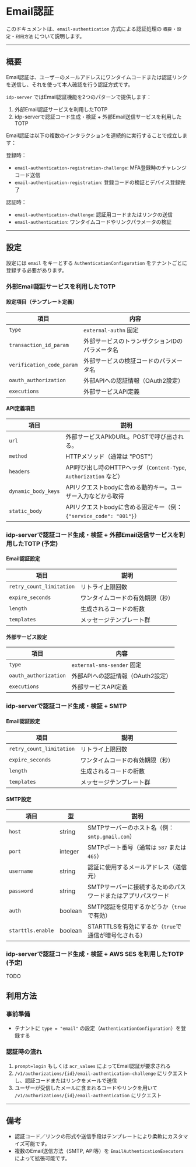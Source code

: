 # Email認証

このドキュメントは、`email-authentication` 方式による認証処理の `概要`・`設定`・`利用方法` について説明します。

---

## 概要

Email認証は、ユーザーのメールアドレスにワンタイムコードまたは認証リンクを送信し、それを使って本人確認を行う認証方式です。

`idp-server` ではEmail認証機能を2つのパターンで提供します：

1. 外部Email認証サービスを利用したTOTP
2. idp-serverで認証コード生成・検証 + 外部Email送信サービスを利用したTOTP

Email認証は以下の複数のインタラクションを連続的に実行することで成立します：

登録時：

* `email-authentication-registration-challenge`: MFA登録時のチャレンジコード送信
* `email-authentication-registration`: 登録コードの検証とデバイス登録完了

認証時：

* `email-authentication-challenge`: 認証用コードまたはリンクの送信
* `email-authentication`: ワンタイムコードやリンクパラメータの検証

---

## 設定

設定には `email` をキーとする `AuthenticationConfiguration` をテナントごとに登録する必要があります。

### 外部Email認証サービスを利用したTOTP

#### 設定項目（テンプレート定義）

| 項目                        | 内容                       |
|---------------------------|--------------------------|
| `type`                    | `external-authn` 固定      |
| `transaction_id_param`    | 外部サービスのトランザクションIDのパラメータ名 |
| `verification_code_param` | 外部サービスの検証コードのパラメータ名      |
| `oauth_authorization`     | 外部APIへの認証情報（OAuth2設定）    |
| `executions`              | 外部サービスAPI定義              |

#### API定義項目

| 項目                  | 説明                                                   |
|---------------------|------------------------------------------------------|
| `url`               | 外部サービスAPIのURL。POSTで呼び出される。                           |
| `method`            | HTTPメソッド（通常は "POST"）                                 |
| `headers`           | API呼び出し時のHTTPヘッダ（`Content-Type`, `Authorization` など） |
| `dynamic_body_keys` | APIリクエストbodyに含める動的キー。ユーザー入力などから取得                    |
| `static_body`       | APIリクエストbodyに含める固定キー（例：`{"service_code": "001"}`）    |

### idp-serverで認証コード生成・検証 + 外部Email送信サービスを利用したTOTP (予定)

#### Email認証設定

| 項目                       | 説明               |
|--------------------------|------------------|
| `retry_count_limitation` | リトライ上限回数         |
| `expire_seconds`         | ワンタイムコードの有効期限（秒） |
| `length`                 | 生成されるコードの桁数      |
| `templates`              | メッセージテンプレート群     |

#### 外部サービス設定

| 項目                    | 内容                       |
|-----------------------|--------------------------|
| `type`                | `external-sms-sender` 固定 |
| `oauth_authorization` | 外部APIへの認証情報（OAuth2設定）    |
| `executions`          | 外部サービスAPI定義              |

### idp-serverで認証コード生成・検証 + SMTP

#### Email認証設定

| 項目                       | 説明               |
|--------------------------|------------------|
| `retry_count_limitation` | リトライ上限回数         |
| `expire_seconds`         | ワンタイムコードの有効期限（秒） |
| `length`                 | 生成されるコードの桁数      |
| `templates`              | メッセージテンプレート群     |

#### SMTP設定

| 項目                | 型       | 説明                                |
|-------------------|---------|-----------------------------------|
| `host`            | string  | SMTPサーバーのホスト名（例：`smtp.gmail.com`） |
| `port`            | integer | SMTPポート番号（通常は `587` または `465`）    |
| `username`        | string  | 認証に使用するメールアドレス（送信元）               |
| `password`        | string  | SMTPサーバーに接続するためのパスワードまたはアプリパスワード  |
| `auth`            | boolean | SMTP認証を使用するかどうか（`true`で有効）        |
| `starttls.enable` | boolean | STARTTLSを有効にするか（`true`で通信が暗号化される） |


### idp-serverで認証コード生成・検証 + AWS SES を利用したTOTP (予定)

TODO

## 利用方法

### 事前準備

* テナントに `type = "email"` の設定（`AuthenticationConfiguration`）を登録する

### 認証時の流れ

1. `prompt=login` もしくは `acr_values` によってEmail認証が要求される
2. `/v1/authorizations/{id}/email-authentication-challenge` にリクエストし、認証コードまたはリンクをメールで送信
3. ユーザーが受信したメールに含まれるコードやリンクを用いて `/v1/authorizations/{id}/email-authentication` にリクエスト

---

## 備考

* 認証コード／リンクの形式や送信手段はテンプレートにより柔軟にカスタマイズ可能です。
* 複数のEmail送信方法（SMTP, API等）を `EmailAuthenticationExecutors` によって拡張可能です。
